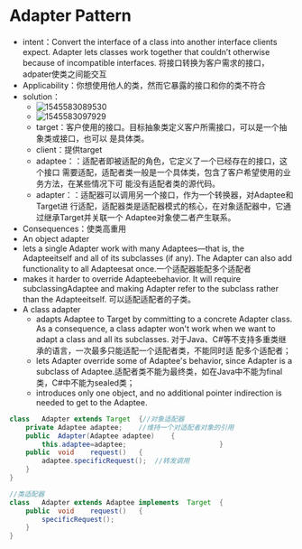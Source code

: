 # Adapter Pattern

- intent：Convert the interface of a class into another interface clients expect. Adapter lets classes work together that couldn’t otherwise because of incompatible interfaces. 将接口转换为客户需求的接口，adpater使类之间能交互
- Applicability：你想使用他人的类，然而它暴露的接口和你的类不符合
- solution：
  - ![1545583089530](C:\Users\Emily_Chen\AppData\Roaming\Typora\typora-user-images\1545583089530.png)
  - ![1545583097929](C:\Users\Emily_Chen\AppData\Roaming\Typora\typora-user-images\1545583097929.png)
  - target：客户使用的接口。目标抽象类定义客户所需接口，可以是一个抽象类或接口，也可以 是具体类。
  - client：提供target
  - adaptee：：适配者即被适配的角色，它定义了一个已经存在的接口，这个接口 需要适配，适配者类一般是一个具体类，包含了客户希望使用的业务方法，在某些情况下可 能没有适配者类的源代码。
  - adapter：：适配器可以调用另一个接口，作为一个转换器，对Adaptee和Target进 行适配，适配器类是适配器模式的核心，在对象适配器中，它通过继承Target并关联一个 Adaptee对象使二者产生联系。
- Consequences：使类高重用
-  An object adapter
  - lets a single Adapter work with many Adaptees—that is, the Adapteeitself and all of its subclasses (if any). The Adapter can also add functionality to all Adapteesat once.一个适配器能配多个适配者
  - makes it harder to override Adapteebehavior. It will require subclassingAdaptee and making Adapter refer to the subclass rather than the Adapteeitself. 可以适配适配者的子类。
- A class adapter 
  - adapts Adaptee to Target by committing to a concrete Adapter class. As a consequence, a class adapter won't work when we want to adapt a class and all its subclasses.	对于Java、C#等不支持多重类继承的语言，一次最多只能适配一个适配者类，不能同时适 配多个适配者；
  - lets Adapter override some of Adaptee's behavior, since Adapter is a subclass of Adaptee.适配者类不能为最终类，如在Java中不能为final类，C#中不能为sealed类；
  - introduces only one object, and no additional pointer indirection is needed to get to the Adaptee.

```java
class	Adapter	extends	Target	{//对象适配器		
    private	Adaptee	adaptee;	//维持一个对适配者对象的引用	
    public	Adapter(Adaptee	adaptee)	{	
        this.adaptee=adaptee;						}	
    public	void	request()	{	
        adaptee.specificRequest();	//转发调用				
    }	
}

```

```java
//类适配器
class	Adapter	extends	Adaptee	implements	Target	{	
    public	void	request()	{	
        specificRequest();						
    }		
}

```

​	
